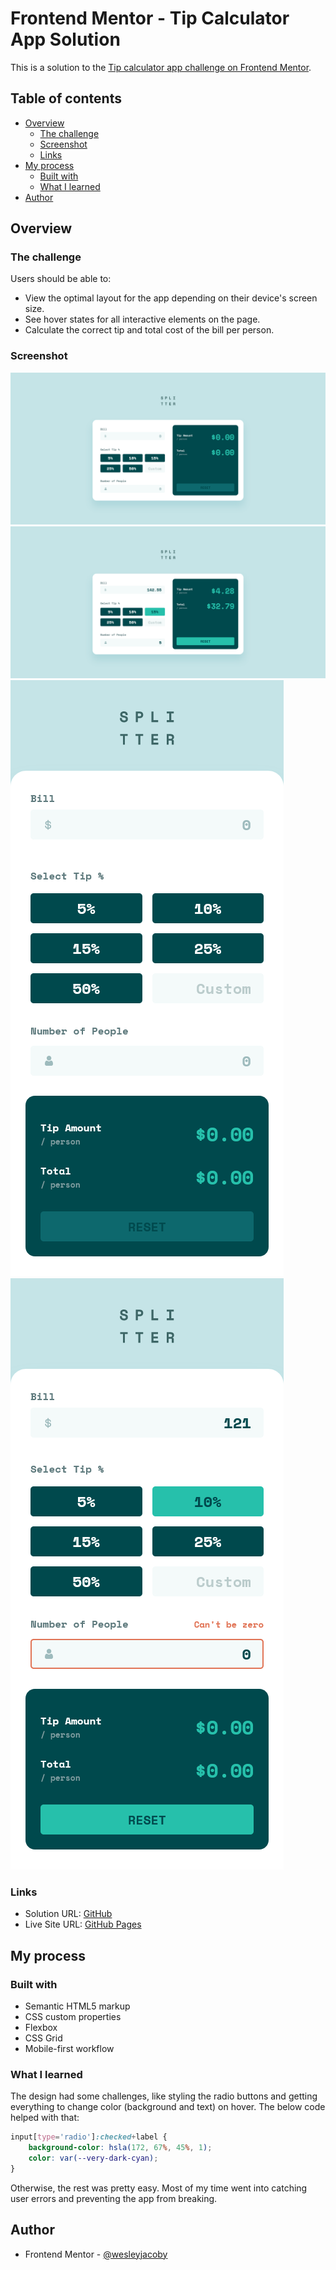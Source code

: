 # Frontend Mentor - Tip Calculator App Solution

This is a solution to the [Tip calculator app challenge on Frontend Mentor](https://www.frontendmentor.io/challenges/tip-calculator-app-ugJNGbJUX).

## Table of contents

- [Overview](#overview)
  - [The challenge](#the-challenge)
  - [Screenshot](#screenshot)
  - [Links](#links)
- [My process](#my-process)
  - [Built with](#built-with)
  - [What I learned](#what-i-learned)
- [Author](#author)

## Overview

### The challenge

Users should be able to:

- View the optimal layout for the app depending on their device's screen size.
- See hover states for all interactive elements on the page.
- Calculate the correct tip and total cost of the bill per person.

### Screenshot

![](./images/tip-calculator-desktop.png)
![](./images/tip-calculator-desktop-results.png)
![](./images/tip-calculator-mobile.png)
![](./images/tip-calculator-mobile-error.png)

### Links

- Solution URL: [GitHub](https://github.com/wesleyjacoby/Tip-Calculator-App)
- Live Site URL: [GitHub Pages](https://wesleyjacoby.github.io/Tip-Calculator-App/)

## My process

### Built with

- Semantic HTML5 markup
- CSS custom properties
- Flexbox
- CSS Grid
- Mobile-first workflow

### What I learned

The design had some challenges, like styling the radio buttons and getting everything to change color (background and text) on hover. The below code helped with that:

```css
input[type='radio']:checked+label {
    background-color: hsla(172, 67%, 45%, 1);
    color: var(--very-dark-cyan);
}
```

Otherwise, the rest was pretty easy. Most of my time went into catching user errors and preventing the app from breaking.

## Author

- Frontend Mentor - [@wesleyjacoby](https://www.frontendmentor.io/profile/wesleyjacoby)